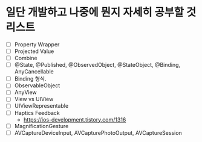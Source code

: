 
# 일단 개발하고 나중에 뭔지 자세히 공부할 것 리스트

- [ ] Property Wrapper
- [ ] Projected Value
- [ ] Combine
- [ ] @State, @Published, @ObservedObject, @StateObject, @Binding, AnyCancellable
- [ ] Binding<Double> 형식.
- [ ] ObservableObject
- [ ] AnyView
- [ ] View vs UIView
- [ ] UIViewRepresentable
- [ ] Haptics Feedback
    - https://ios-development.tistory.com/1316
- [ ] MagnificationGesture
- [ ] AVCaptureDeviceInput, AVCapturePhotoOutput, AVCaptureSession